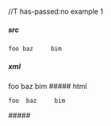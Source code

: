 //T has-passed:no
example 1
##### src
	foo	baz		bim
##### xml
<?xml version="1.0" encoding="UTF-8"?>
<!DOCTYPE document SYSTEM "CommonMark.dtd">
<document xmlns="http://commonmark.org/xml/1.0">
  <code_block>foo	baz		bim
</code_block>
</document>
##### html
<pre><code>foo	baz		bim
</code></pre>
#####
